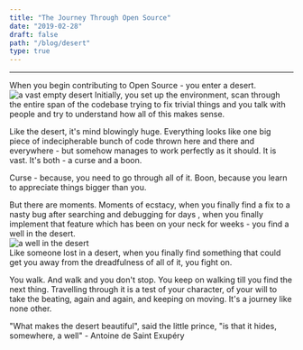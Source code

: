 ```yaml
---
title: "The Journey Through Open Source"
date: "2019-02-28"
draft: false
path: "/blog/desert"
type: true
---
```


***

When you begin contributing to Open Source - you enter a desert. <br>
<img src="https://lh3.googleusercontent.com/rseof2hb1lhXghY-EoTA6JuqRQKbWeuyXoKXuoW_W50VlaIWeK8ruSPeUwCXPpZg-buQs2us7t8W3tb7A84yvUH2LK1FBYaZHpw7U8LL9ZB-gLlO7DP7RBWVgYtmVXN9CtwMqXA-kFK2CA2DyHOh9rAfU1NXXPEzCYUQgWt9xnqdz9yMrwUpYgkLXHf-w3CYRay_muyNo8fy6MqMtcDCwuxAv0rqvOnCXvaMmfl7NGLMipD2AdvJ7vMhTGI10q7lZsI5KuN2zV5PNXFad1cy5THCqSE-VerEa0eQ5Vq05T8lERgF1DF_oIkFWX84tHCAw1iZa9fzxiLNv1hnJpPAIPfkCu7zeHXuy7qFmXZhBtfBWI_i5jjoTfpRGY2zbDmdGVKFyS-XzuWeubyygME_39RGqfjPhIgQGa1ONKnyclH1SQjsw2QOnNZfvpD0CgPoXm3jrQNSkSE7NMON5WYkcIcMFMyULli5cBfEr_SIdWfxTlnUa62sRYchNSJoBecr9dVtzJNEtg207Gjjf1rZmRjrSoUYv4g5Q_BnhsIBjt0JIFFwt6XgiPnwT6QRgKtMBAyI20w3qCW7ravIn4gZs-sqpC9lqrM44ibEmv4OeeMd1WneyK2UGscvoV4tqsXngZ4wcMgcP2I-SucfONFLZXxRzPtCKo3rsJQukiCFwmURhfE3usBFdJrHWvoYULl7KdRkmdgzl6D6-FbmLJBtNq8g=w852-h480-no" alt="a vast empty desert">
Initially, you set up the environment,  scan through the entire span of the codebase trying to fix trivial things and you talk with people and try to understand how all of this makes sense. <br>

Like the desert, it's mind blowingly huge. Everything looks like one big piece of indecipherable bunch of code thrown here and there and everywhere - but somehow manages to work perfectly as it should.  It is vast. It's both - a curse and a boon. <br> 

Curse - because, you need to go through all of it.  Boon, because you learn to appreciate things bigger than you. <br>

But there are moments. Moments of ecstacy, when you finally find a fix to a nasty bug after searching and debugging for days , when you finally implement that feature which has been on your neck for weeks  - you find a well in the desert. <br>
<img src="https://lh3.googleusercontent.com/teWLVKtAlT0RZh26Be87VJuCE8VTCU6X-j8G9Y3HDOZhmoXbaF7IiVDsPqMROLlo-ITJw-Rtgx_RL8VP0ulVOMEEpaZUPvYeXrSks_n9kCNBToHeSeFmfSx8QW62FDIfJqXpQqGWVkASAEDiBiBEPmKZH1XdV4BcADJVw1PnFOzOftyPrCA0CeHj8312KIn0V75OyjhiiNUYFj66_5bpJChnwJlTMUf5xuwINQbFMU2W5gLh278iOzL9zaLv347rCCmd7HlpaPt57FmgVlfyPxOrTAwZS9Y8HaAe3QLEX-jEqAmlLhgHnKPi9sAkOu7qpHi32_k3ghtZyp9_rrDCJaV8y5VcVVGLvbiAcK-w2yYROkNdwmzQI9hK-7ReOZPi983A1XjqEt5nZ-QmadyGzQvwRTAmxYF4UedDeXvV84Gf99ERQT9gBt5rRdQUTlGkKNsxbNvLiMiUJ9OP-CrBpCM0TSPOotkFVjPAlXYPjGfLkJEXk7hmTZwYQ8G5IcHd89-YkDys296IZM9G8ivFSlmLzGS5L-s6JfTAA20Vfl-zCeDaN7hFZjS63fkFnVmcCpwHS9c8iEPgFPyG5LZao_K6onxW9cQhxH59zGTiu_l-ImysxBgunnzQAthFtVeLDJg7hpzIttXeipi1vxhfsMUtEdoAB4Rct7uYwWV7J4Bpj3kF9uPn4Z_mDcnMHvR8VMrSjo1AanCVBj07aIihNCni=w898-h628-no" alt="a well in the desert">
<br>
Like someone lost in a desert, when you finally find something that could get you away from the dreadfulness of all of it, you fight on.

You walk. And walk and you don't stop. You keep on walking till you find the next thing. Travelling through it is a test of your character, of your will to take the beating, again and again, and keeping on moving. It's a journey like none other.

"What makes the desert beautiful", said the little prince, "is that it hides, somewhere, a well"  - Antoine de Saint Exupéry
				
                        


